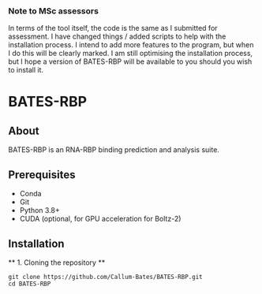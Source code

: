 ### Note to MSc assessors
In terms of the tool itself, the code is the same as I submitted for assessment.  I have changed things / added scripts to help with the installation process. 
I intend to add more features to the program, but when I do this will be clearly marked.  I am still optimising the installation process, but I hope a version of BATES-RBP will be available to you should you wish to install it.


# BATES-RBP

## About

BATES-RBP is an RNA-RBP binding prediction and analysis suite. 


## Prerequisites

- Conda 
- Git
- Python 3.8+
- CUDA (optional, for GPU acceleration for Boltz-2)


## Installation

** 1. Cloning the repository **
```
git clone https://github.com/Callum-Bates/BATES-RBP.git
cd BATES-RBP
```
